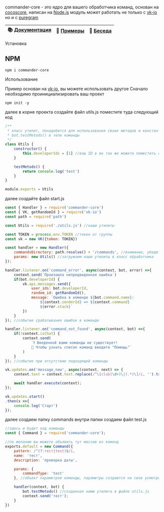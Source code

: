 commander-core - это ядро для вашего обработчика команд, основан на [cocoscore](https://www.npmjs.com/package/cocoscore), написан на [Node.js](https://nodejs.org)
модуль может работать не только с [vk-io](https://www.npmjs.com/package/vk-io) но и с [puregram](https://www.npmjs.com/package/puregram)

| 📚 [Документация](https://frodi1998.github.io/commander-core/) | 📝 [Примеры](https://github.com/Frodi1998/commander-core/tree/master/examples) | 💬 [Беседа](https://vk.me/join/AJQ1d9IUCxhdW8s6imiygUU1)
|---------------------|---------------------|---------------------|

Установка

## NPM
```
npm i commander-core
```
Использование

Пример основан на [vk-io](https://www.npmjs.com/package/vk-io), вы можете использовать другое
Сначало необходимо проинициализировать ваш проект
```
npm init -y
```
далее в корне проекта создайте файл utils.js
поместите туда следующий код
```js
/**
 * класс утилит, понадобится для использования своих методов и констант в командах
 * bot.testMetods() в теле команды
 */
class Utils {
	constructor() {
        this.developerIds = [1] //ваш ID в вк так же можете поместить сюда массив идентификаторов
    }

    testMetods() {
        return console.log('test')
    }
}

module.exports = Utils
```
далее создайте файл start.js
```js
const { Handler } = require('commander-core')
const { VK, getRandomId } = require('vk-io')
const path = require('path')

const Utils = require('./utils.js') //наши утилиты

const TOKEN = process.env.TOKEN //токен от группы
const vk = new VK({token: TOKEN})

const handler = new Handler({
	commandsDirectory: path.resolve() + '/commands', //внимание, убедитесь что путь указан верно
	params: new Utils() //загружаем наши утилиты в класс обработчика
});

handler.listener.on('command_error', async(context, bot, error) =>{
	context.send(`Произошла непредвиденная ошибка`)
	if(bot.developerId) {
		vk.api.messages.send({
			user_ids: bot.developerId,
			random_id: getRandomId(),
			message: `Ошибка в команде ${bot.command.name}:
				${context.senderId} => ${context.command}
				${error.stack}`
		})
	}
}); //событие срабатывания ошибок в команде

handler.listener.on('command_not_found', async(context, bot) =>{
	if(!context.isChat) {
		context.send(
			`❗ Введенной вами команды не существует!
			🎒 Чтобы узнать список команд введите "Помощь"`
		)
	} 
}); //событие при отсутствие подходящей команды

vk.updates.on('message_new', async(context, next) => {
	context.text = context.text.replace(/^\[club(\d+)\|(.*)\]/i, '').trim();

	await handler.execute(context);
});

vk.updates.start()
.then(x =>{
	console.log('Старт')
});
```
далее создаем папку commands
внутри папки создаем файл test.js
```js
//здесь и будет код команды
const { Command } = require('commander-core');

//по желанию вы можете объявить тут массив из команд
exports.default = new Command({
	pattern: /^(?:тест|test)$/i,
	name: 'тест',
	description: 'проверка даты',

	params: {
		commandType: 'test' 
	}, //объект параметров команды, параметры создаются на свое усмотрение и используются для фильтрации команд

	handler(context, bot) {
		bot.testMetods() //созданная нами утилита в файле utils.js
		context.send('тест');
	}
})
```